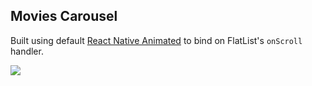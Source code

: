 ## Movies Carousel

Built using default [React Native Animated](https://reactnative.dev/docs/animations) to bind on FlatList's `onScroll` handler.

![](https://media.giphy.com/media/U3ywGwIe2EgPmflMt5/giphy.gif)
